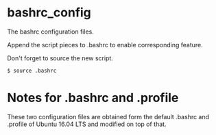 # bashrc_config

The bashrc configuration files.

Append the script pieces to .bashrc to enable corresponding feature.

Don't forget to source the new script.

```shell
$ source .bashrc
```

# Notes for .bashrc and .profile

These two configuration files are obtained form the default .bashrc and .profile 
of Ubuntu 16.04 LTS and modified on top of that.
